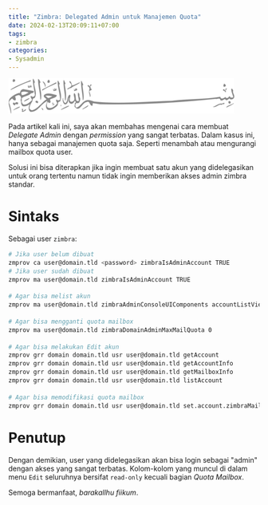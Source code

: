 ```yaml
---
title: "Zimbra: Delegated Admin untuk Manajemen Quota"
date: 2024-02-13T20:09:11+07:00
tags:
- zimbra
categories:
- Sysadmin
---
```


![Bismillah](/images/bismillah-2.png#center)

Pada artikel kali ini, saya akan membahas mengenai cara membuat _Delegate Admin_ dengan _permission_ yang sangat terbatas. Dalam kasus ini, hanya sebagai manajemen quota saja. Seperti menambah atau mengurangi mailbox quota user.

Solusi ini bisa diterapkan jika ingin membuat satu akun yang didelegasikan untuk orang tertentu namun tidak ingin memberikan akses admin zimbra standar.

# Sintaks

Sebagai user `zimbra`:

```bash
# Jika user belum dibuat
zmprov ca user@domain.tld <password> zimbraIsAdminAccount TRUE
# Jika user sudah dibuat
zmprov ma user@domain.tld zimbraIsAdminAccount TRUE

# Agar bisa melist akun
zmprov ma user@domain.tld zimbraAdminConsoleUIComponents accountListView

# Agar bisa mengganti quota mailbox
zmprov ma user@domain.tld zimbraDomainAdminMaxMailQuota 0

# Agar bisa melakukan Edit akun
zmprov grr domain domain.tld usr user@domain.tld getAccount
zmprov grr domain domain.tld usr user@domain.tld getAccountInfo
zmprov grr domain domain.tld usr user@domain.tld getMailboxInfo
zmprov grr domain domain.tld usr user@domain.tld listAccount

# Agar bisa memodifikasi quota mailbox
zmprov grr domain domain.tld usr user@domain.tld set.account.zimbraMailQuota
```

# Penutup

Dengan demikian, user yang didelegasikan akan bisa login sebagai "admin" dengan akses yang sangat terbatas. Kolom-kolom yang muncul di dalam menu `Edit` seluruhnya bersifat `read-only` kecuali bagian *Quota Mailbox*.

Semoga bermanfaat, _barakallhu fiikum_.

